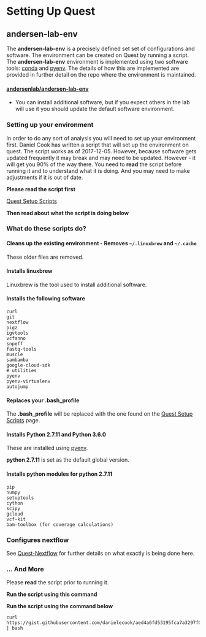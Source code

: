 # Setting Up Quest

## andersen-lab-env

The __andersen-lab-env__ is a precisely defined set set of configurations and software. The environment can be created on Quest by running a script. The __andersen-lab-env__ environment is implemented using two software tools: [conda](https://conda.io/docs) and [pyenv](https://github.com/pyenv/pyenv). The details of how this are implemented are provided in further detail on the repo where the environment is maintained.

#### [andersenlab/andersen-lab-env](https://github.com/AndersenLab/andersen-lab-env)

* You can install additional software, but if you expect others in the lab will use it you should update the default software environment.


### Setting up your environment

In order to do any sort of analysis you will need to set up your environment first. Daniel Cook has written a script that will set up the environment on quest. The script works as of 2017-12-05. However, because software gets updated frequently it may break and may need to be updated. However - it will get you 90% of the way there. You need to __read__ the script before running it and to understand what it is doing. And you may need to make adjustments if it is out of date.

__Please read the script first__

[Quest Setup Scripts](https://gist.github.com/danielecook/aed4a6fd53195fca7a3297f054d613c7)

__Then read about what the script is doing below__

### What do these scripts do?

#### Cleans up the existing environment - Removes `~/.linuxbrew` and `~/.cache`

These older files are removed.

#### Installs linuxbrew

Linuxbrew is the tool used to install additional software.

#### Installs the following software

```
curl
git
nextflow
pigz
igvtools
vcfanno
snpeff
fastq-tools
muscle
sambamba
google-cloud-sdk
# utilities
pyenv
pyenv-virtualenv
autojump
```

#### Replaces your .bash_profile

The __.bash_profile__ will be replaced with the one found on the [Quest Setup Scripts](https://gist.github.com/danielecook/aed4a6fd53195fca7a3297f054d613c7) page.

#### Installs Python 2.7.11 and Python 3.6.0

These are installed using [pyenv](https://github.com/pyenv/pyenv).

__python 2.7.11__ is set as the default global version.

#### Installs python modules for python 2.7.11

```
pip
numpy
setuptools
cython
scipy
gcloud
vcf-kit
bam-toolbox (for coverage calculations)
```

### Configures nextflow

See [Quest-Nextflow](quest-nextflow) for further details on what exactly is being done here.


### ... And More

Please __read__ the script prior to running it.

__Run the script using this command__

__Run the script using the command below__

```
curl https://gist.githubusercontent.com/danielecook/aed4a6fd53195fca7a3297f054d613c7/raw/quest_setup.sh | bash
```
